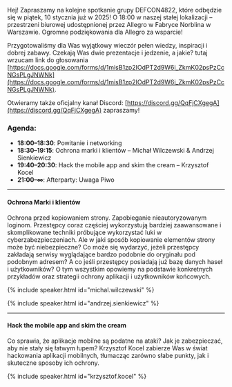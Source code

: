 Hej!
Zapraszamy na kolejne spotkanie grupy DEFCON4822, które odbędzie się w piątek, 10 stycznia już w 2025!
O 18:00 w naszej stałej lokalizacji – przestrzeni biurowej udostępnionej przez Allegro w Fabryce Norblina w Warszawie. Ogromne
podziękowania dla Allegro za wsparcie!

Przygotowaliśmy dla Was wyjątkowy wieczór pełen wiedzy, inspiracji i dobrej zabawy. Czekają Was dwie prezentacje i
jedzenie, a jakie? tutaj wrzucam link do głosowania [https://docs.google.com/forms/d/1misB1zp2IOdPT2d9W6i_ZkmK02psPzCcNGsPLgJNWNk](https://docs.google.com/forms/d/1misB1zp2IOdPT2d9W6i_ZkmK02psPzCcNGsPLgJNWNk).

Otwieramy także oficjalny kanał Discord: [https://discord.gg/QqFjCXgegA](https://discord.gg/QqFjCXgegA) zapraszamy!

### Agenda:

- **18:00–18:30**: Powitanie i networking
- **18:30–19:15**: Ochrona marki i klientów – Michał Wilczewski & Andrzej Sienkiewicz
- **19:40–20:30**: Hack the mobile app and skim the cream – Krzysztof Kocel
- **21:00–∞**: Afterparty: Uwaga Piwo

---

#### Ochrona Marki i klientów

Ochrona przed kopiowaniem strony. Zapobieganie nieautoryzowanym loginom.
Przestępcy coraz częściej wykorzystują bardziej zaawansowane i skomplikowane techniki próbujące wykorzystać luki w
cyberzabezpieczeniach. Ale w jaki sposób kopiowanie elementów strony może być niebezpieczne? Co może się wydarzyć,
jeżeli przestępcy zakładają serwisy wyglądające bardzo podobnie do oryginału pod podobnym adresem? A co jeśli przestępcy
posiadają już bazę danych haseł i użytkowników? O tym wszystkim opowiemy na podstawie konkretnych przykładów oraz
strategii ochrony aplikacji i użytkowników końcowych.

{% include speaker.html id="michal.wilczewski" %}

{% include speaker.html id="andrzej.sienkiewicz" %}

---

#### Hack the mobile app and skim the cream

Co sprawia, że aplikacje mobilne są podatne na ataki? Jak je zabezpieczać, aby nie stały się łatwym łupem? Krzysztof
Kocel zabierze Was w świat hackowania aplikacji mobilnych, tłumacząc zarówno słabe punkty, jak i skuteczne sposoby ich
ochrony.

{% include speaker.html id="krzysztof.kocel" %}